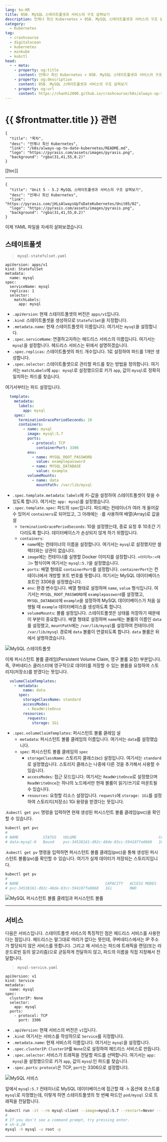 ```yaml
---
lang: ko-KR
title: 05B. MySQL 스테이트풀셋과 서비스의 구조 살펴보기
description: 언제나 최신 Kubernetes > 05B. MySQL 스테이트풀셋과 서비스의 구조 살펴보기
category:
  - Kubernetes
tag:
  - crashcourse
  - digitalocean
  - kubernetes
  - minkube
  - kubctl
head:
  - - meta:
    - property: og:title
      content: 언제나 최신 Kubernetes > 05B. MySQL 스테이트풀셋과 서비스의 구조 살펴보기
    - property: og:description
      content: 05B. MySQL 스테이트풀셋과 서비스의 구조 살펴보기
    - property: og:url
      content: https://chanhi2000.github.io/crashcourse/k8s/always-up-to-date-kubernetes/05B.html
---
```


# {{ $frontmatter.title }} 관련

```component VPCard
{
  "title": "목차",
  "desc": "언제나 최신 Kubernetes",
  "link": "/k8s/always-up-to-date-kubernetes/README.md",
  "logo": "https://pyrasis.com/assets/images/pyrasis.png",
  "background": "rgba(31,41,55,0.2)"
}
```

[[toc]]

---

```component VPCard
{
  "title": "Unit 5 - 5.2 MySQL 스테이트풀셋과 서비스의 구조 살펴보기",
  "desc": "언제나 최신 Kubernetes",
  "link": "https://pyrasis.com/jHLsAlwaysUpToDateKubernetes/Unit05/02",
  "logo": "https://pyrasis.com/assets/images/pyrasis.png",
  "background": "rgba(31,41,55,0.2)"
}
```

이제 <FontIcon icon="iconfont icon-yaml"/>YAML 파일을 자세히 살펴보겠습니다.

## 스테이트풀셋

> <FontIcon icon="iconfont icon-yaml"/>`mysql-statefulset.yaml`

```yaml{2,6-10}
apiVersion: apps/v1
kind: StatefulSet
metadata:
  name: mysql
spec:
  serviceName: mysql
  replicas: 1
  selector:
    matchLabels:
      app: mysql
```

- `.apiVersion`: 현재 스테이트풀셋의 버전은 `apps/v1`입니다.
- `.kind`: 스테이트풀셋을 생성하므로 `StatefulSet`을 지정합니다.
- `.metadata.name`: 현재 스테이트풀셋의 이름입니다. 여기서는 `mysql`을 설정합니다.
- `.spec.serviceName`: 연결하고자하는 헤드리스 서비스의 이름입니다. 여기서는 `mysql`을 설정합니다. 헤드리스 서비스는 뒤에서 설명하겠습니다.
- `.spec.replicas`: 스테이트풀셋의 파드 개수입니다. 1로 설정하여 파드를 1개만 생성합니다.
- `.spec.selector`: 스테이트풀셋으로 관리할 파드를 찾는 방법을 정의합니다. 여기서는 `matchLabels`에 `app: mysql`로 설정했으므로 키가 `app`, 값이 `mysql`로 정확히 일치하는 파드를 찾습니다.

여기서부터는 파드 설정입니다.

```yaml
  template:
    metadata:
      labels:
        app: mysql
    spec:
      terminationGracePeriodSeconds: 10
      containers:
        - name: mysql
          image: mysql:5.7
          ports:
            - protocol: TCP
              containerPort: 3306
          env:
            - name: MYSQL_ROOT_PASSWORD
              value: examplepassword
            - name: MYSQL_DATABASE
              value: example
          volumeMounts:
            - name: data
              mountPath: /var/lib/mysql
```

- `.spec.template.metadata`: `labels`에 키-값을 설정하여 스테이트풀셋이 찾을 수 있도록 합니다. 여기서는 `app: mysql`를 설정했습니다.
- `.spec.template.spec`: 파드의 `spec`입니다. 파드에는 컨테이너가 여러 개 들어갈 수 있어서 `containers`로 되어있고, 그 아래에는 `-`를 사용하여 배열(Array)로 값을 설
  - `terminationGracePeriodSeconds`: 10을 설정했는데, 종료 요청 후 10초간 기다리도록 합니다. 데이터베이스가 손상되지 않게 하기 위함입니다.
  - `containers`:
    - `name`에는 컨테이너의 이름을 설정합니다. 여기서는 `mysql`로 설정했지만 셀렉터와는 상관이 없습니다.
    - `image`에는 컨테이너를 실행할 Docker 이미지를 설정합니다. `<이미지>:<태그>` 형식이며 여기서는 `mysql:5.7`을 설정했습니다.
    - `ports`: 배열 형태로 `containerPort`를 설정합니다. `containerPort`는 컨테이너에서 개방할 포트 번호를 뜻합니다. 여기서는 <FontIcon icon="fa-brands fa-mysql"/>MySQL 데이터베이스 포트인 3306을 설정했습니다.
    - `env`: 환경 변수입니다. 배열 형태로 설정하며 `name`, `value` 형식입니다. 여기서는 `MYSQL_ROOT_PASSWORD`에 `examplepassword`를 설정했고, `MYSQL_DATABASE`에 `example`을 설정하여 MySQL 데이터베이스가 처음 실행될 때 `example` 데이터베이스를 생성하도록 합니다.
    - `volumeMounts`: 볼륨 설정입니다. 스테이트풀셋은 상태를 저장하기 때문에 이 부분이 중요합니다. 배열 형태로 설정하며 `name`에는 볼륨의 이름인 `data`를 설정했고, `mountPath`에는 <FontIcon icon="fas fa-folder-open"/>`/var/lib/mysql`를 설정하여 컨테이너의 <FontIcon icon="fas fa-folder-open"/>`/var/lib/mysql` 경로에 `data` 볼륨이 연결되도록 합니다. `data` 볼륨은 뒤에서 설명하겠습니다.

![MySQL 스테이트풀셋](https://pyrasis.com/assets/images/jHLsAlwaysUpToDateKubernetes/Unit05/2.png)

이제 퍼시스턴트 볼륨 클레임(Persistent Volume Claim, 영구 볼륨 요청) 부분입니다. 즉, 쿠버네티스 클러스터에 영구적으로 데이터를 저장할 수 있는 볼륨을 요청하여 스토리지(저장소)를 받겠다는 뜻입니다.

```yaml
  volumeClaimTemplates:
    - metadata:
        name: data
      spec:
        storageClassName: standard
        accessModes:
          - ReadWriteOnce
        resources:
          requests:
            storage: 1Gi
```

- `.spec.volumeClaimTemplates`: 퍼시스턴트 볼륨 클레임 설
  - `metadata`: 퍼시스턴트 볼륨 클레임의 이름입니다. 여기서는 `data`를 설정했습니다.
  - `spec`: 퍼시스턴트 볼륨 클레임의 `spec`
    - `storageClassName`: 스토리지 클래스(sc) 설정입니다. 여기서는 `standard`로 설정했습니다. 스토리지 클래스는 나중에 다른 것을 추가해서 사용할 수 있습니다.
    - `accessModes`: 접근 모드입니다. 여기서는 `ReadWriteOnce`로 설정했으며 `ReadWriteOnce`는 하나의 노드에서만 현재 볼륨이 읽기/쓰기로 마운트될 수 있습니다. 
    - `resources`: 요청할 리소스 설정입니다. `requests`에 `storage: 1Gi`를 설정하여 스토리지(저장소) 1Gi 용량을 받겠다는 뜻입니다.

.<FontIcon icon="iconfont icon-shell"/>`kubectl get pvc` 명령을 입력하면 현재 생성된 퍼시스턴트 볼륨 클레임(pvc)을 확인할 수 있습니다.


```sh
kubectl get pvc
#
# NAME           STATUS   VOLUME                                     CAPACITY   ACCESS MODES   STORAGECLASS   AGE
# data-mysql-0   Bound    pvc-34538161-d92c-48de-83cc-594107fe0868   1Gi        RWO            standard       10s
```

.<FontIcon icon="iconfont icon-shell"/>`kubectl get pv` 명령을 입력하면 퍼시스턴트 볼륨 클레임(pvc)을 통해 생성된 퍼시스턴트 볼륨(pv)를 확인할 수 있습니다. 여기가 실제 데이터가 저장되는 스토리지입니다.

```sh
kubectl get pv
#
# NAME                                       CAPACITY   ACCESS MODES   RECLAIM POLICY   STATUS   CLAIM                  STORAGECLASS   REASON   AGE
# pvc-34538161-d92c-48de-83cc-594107fe0868   1Gi        RWO            Delete           Bound    default/data-mysql-0   standard                110s
```

![MySQL 퍼시스턴트 볼륨 클레임과 퍼시스턴트 볼륨](https://pyrasis.com/assets/images/jHLsAlwaysUpToDateKubernetes/Unit05/3.png)

---

## 서비스

다음은 서비스입니다. 스테이트풀셋 서비스의 특징적인 점은 헤드리스 서비스를 사용한다는 점입니다. 헤드리스는 말그대로 머리가 없다는 뜻인데, 쿠버네티스에서는 IP 주소가 할당되지 않은 서비스를 뜻합니다. 그리고 헤
서비스는 파드에 트래픽을 랜덤(또는 라운드로빈 등의 알고리즘)으로 균등하게 전달하지 않고, 파드의 이름을 직접 지정해서 전달합니다.

> <FontIcon icon="iconfont icon-yaml"/>`mysql-service.yaml`

```yaml{6-8}
apiVersion: v1
kind: Service
metadata:
  name: mysql
spec:
  clusterIP: None
  selector:
    app: mysql
  ports:
    - protocol: TCP
      port: 3306
```

- `.apiVersion`: 현재 서비스의 버전은 `v1`입니다.
- `.kind`: 여기서는 서비스를 작성하므로 `Service`를 지정합니다.
- `.metadata.name`: 현재 서비스의 이름입니다. 여기서는 `mysql`을 설정합니다.
- `.spec.clusterIP`: `ClusterIP`를 `None`으로 설정하여 헤드리스 서비스로 만듭니다.
- `.spec.selector`: 서비스가 트래픽을 전달할 파드를 선택합니다. 여기서는 `app: mysql`을 설정했으므로 키가 `app`, 값이 `mysql`인 파드를 찾습니다.
- `.spec.ports`: `protocol`은 TCP, `port`는 3306으로 설정합니다.

![MySQL 서비스](https://pyrasis.com/assets/images/jHLsAlwaysUpToDateKubernetes/Unit05/4.png)

앞에서 <FontIcon icon="fa-brands fa-docker"/>`mysql:5.7` 컨테이너로 MySQL 데이터베이스에 접근할 때 `-h` 옵션에 호스트를 `mysql`로 지정했는데, 이렇게 하면 스테이트풀셋의 첫 번째 파드인 <FontIcon icon="fas fa-dharmachakra"/>`pod/mysql` 으로 트래픽을 전달합니다.

```sh
kubectl run -it --rm mysql-client --image=mysql:5.7 --restart=Never -- sh
#
# If you don't see a command prompt, try pressing enter.
# sh-4.2# 
mysql -h mysql -u root -p
```

---

<TagLinks />